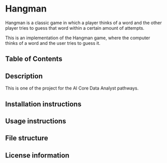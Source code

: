 # Hangman
Hangman is a classic game in which a player thinks of a word and the other player tries to guess that word within a certain amount of attempts.

This is an implementation of the Hangman game, where the computer thinks of a word and the user tries to guess it.

## Table of Contents

## Description
This is one of the project for the AI Core Data Analyst pathways. 

## Installation instructions

## Usage instructions

## File structure

## License information